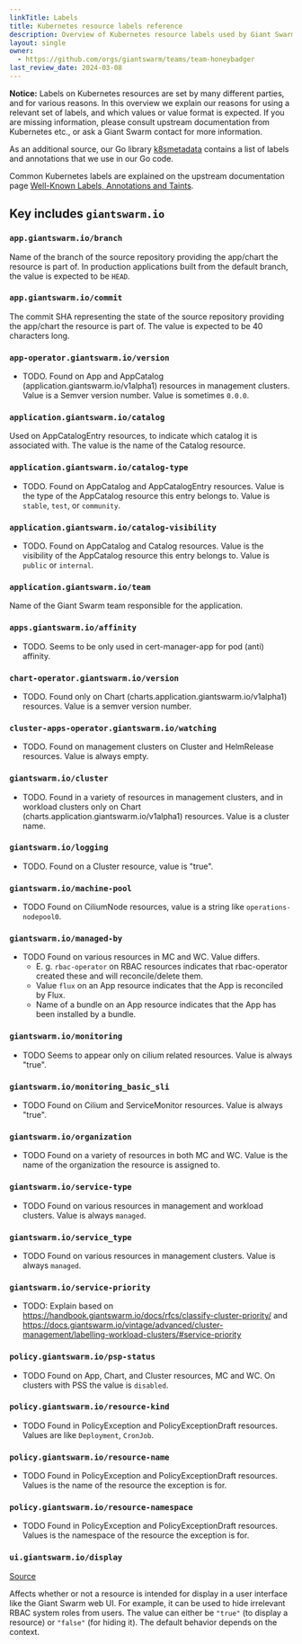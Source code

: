 ```yaml
---
linkTitle: Labels
title: Kubernetes resource labels reference
description: Overview of Kubernetes resource labels used by Giant Swarm, and their meaning.
layout: single
owner:
  - https://github.com/orgs/giantswarm/teams/team-honeybadger
last_review_date: 2024-03-08
---
```


**Notice:** Labels on Kubernetes resources are set by many different parties, and for various reasons. In this overview we explain our reasons for using a relevant set of labels, and which values or value format is expected. If you are missing information, please consult upstream documentation  from Kubernetes etc., or ask a Giant Swarm contact for more information.

As an additional source, our Go library [k8smetadata](https://github.com/giantswarm/k8smetadata) contains a list of labels and annotations that we use in our Go code.

Common Kubernetes labels are explained on the upstream documentation page [Well-Known Labels, Annotations and Taints](https://kubernetes.io/docs/reference/labels-annotations-taints/).

## Key includes `giantswarm.io`

### `app.giantswarm.io/branch`

Name of the branch of the source repository providing the app/chart the resource is part of. In production applications built from the default branch, the value is expected to be `HEAD`.

### `app.giantswarm.io/commit`

The commit SHA representing the state of the source repository providing the app/chart the resource is part of. The value is expected to be 40 characters long.

### `app-operator.giantswarm.io/version`

- TODO. Found on App and AppCatalog (application.giantswarm.io/v1alpha1) resources in management clusters. Value is a Semver version number. Value is sometimes `0.0.0`.

### `application.giantswarm.io/catalog`

Used on AppCatalogEntry resources, to indicate which catalog it is associated with. The value is the name of the Catalog resource.

### `application.giantswarm.io/catalog-type`

- TODO. Found on AppCatalog and AppCatalogEntry resources. Value is the type of the AppCatalog resource this entry belongs to. Value is `stable`, `test`, or `community`.

### `application.giantswarm.io/catalog-visibility`

- TODO. Found on AppCatalog and Catalog resources. Value is the visibility of the AppCatalog resource this entry belongs to. Value is `public` or `internal`.

### `application.giantswarm.io/team`

Name of the Giant Swarm team responsible for the application.

### `apps.giantswarm.io/affinity`

- TODO. Seems to be only used in cert-manager-app for pod (anti) affinity.

### `chart-operator.giantswarm.io/version`

- TODO. Found only on Chart (charts.application.giantswarm.io/v1alpha1) resources. Value is a semver version number.

### `cluster-apps-operator.giantswarm.io/watching`

- TODO. Found on management clusters on Cluster and HelmRelease resources. Value is always empty.

### `giantswarm.io/cluster`

- TODO. Found in a variety of resources in management clusters, and in workload clusters only on Chart (charts.application.giantswarm.io/v1alpha1) resources. Value is a cluster name.

### `giantswarm.io/logging`

- TODO. Found on a Cluster resource, value is "true".

### `giantswarm.io/machine-pool`

- TODO Found on CiliumNode resources, value is a string like `operations-nodepool0`.

### `giantswarm.io/managed-by`

- TODO Found on various resources in MC and WC. Value differs.
    - E. g. `rbac-operator` on RBAC resources indicates that rbac-operator created these and will reconcile/delete them.
    - Value `flux` on an App resource indicates that the App is reconciled by Flux.
    - Name of a bundle on an App resource indicates that the App has been installed by a bundle.

### `giantswarm.io/monitoring`

- TODO Seems to appear only on cilium related resources. Value is always "true".

### `giantswarm.io/monitoring_basic_sli`

- TODO Found on Cilium and ServiceMonitor resources. Value is always "true".

### `giantswarm.io/organization`

- TODO Found on a variety of resources in both MC and WC. Value is the name of the organization the resource is assigned to.

### `giantswarm.io/service-type`

- TODO Found on various resources in management and workload clusters. Value is always `managed`.

### `giantswarm.io/service_type`

- TODO Found on various resources in management clusters. Value is always `managed`.

### `giantswarm.io/service-priority`

- TODO: Explain based on https://handbook.giantswarm.io/docs/rfcs/classify-cluster-priority/ and https://docs.giantswarm.io/vintage/advanced/cluster-management/labelling-workload-clusters/#service-priority

### `policy.giantswarm.io/psp-status`

- TODO Found on App, Chart, and Cluster resources, MC and WC. On clusters with PSS the value is `disabled`.

### `policy.giantswarm.io/resource-kind`

- TODO Found in PolicyException and PolicyExceptionDraft resources. Values are like `Deployment`, `CronJob`.

### `policy.giantswarm.io/resource-name`

- TODO Found in PolicyException and PolicyExceptionDraft resources. Values is the name of the resource the exception is for.

### `policy.giantswarm.io/resource-namespace`

- TODO Found in PolicyException and PolicyExceptionDraft resources. Values is the namespace of the resource the exception is for.

### `ui.giantswarm.io/display`

[Source](https://github.com/giantswarm/k8smetadata/blob/v0.24.0/pkg/label/ui.go#L11)

Affects whether or not a resource is intended for display in a user interface like the Giant Swarm web UI. For example, it can be used to hide irrelevant RBAC system roles from users. The value can either be `"true"` (to display a resource) or `"false"` (for hiding it). The default behavior depends on the context.
